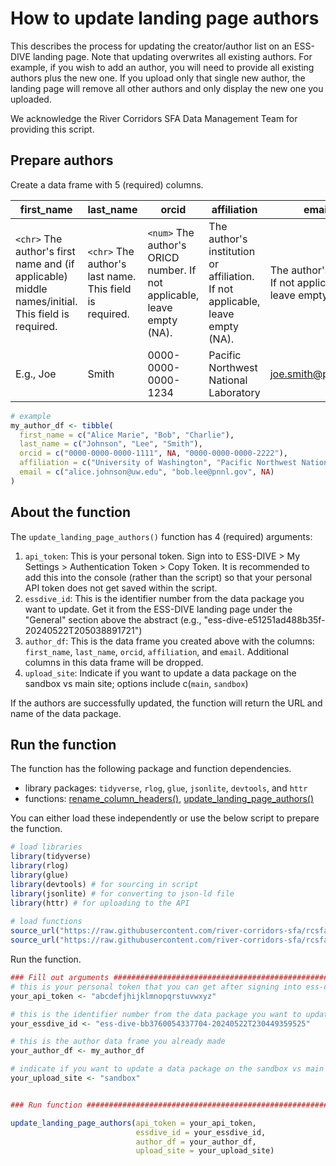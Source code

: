 # How to update landing page authors
This describes the process for updating the creator/author list on an ESS-DIVE landing page. Note that updating overwrites all existing authors. For example, if you wish to add an author, you will need to provide all existing authors plus the new one. If you upload only that single new author, the landing page will remove all other authors and only display the new one you uploaded. 

We acknowledge the River Corridors SFA Data Management Team for providing this script. 


## Prepare authors
Create a data frame with 5 (required) columns. 

| first_name                                                                          | last_name                                               | orcid                                                                   | affiliation                                                                   | email                                                    |
| ----------------------------------------------------------------------------------- | ------------------------------------------------------- | ----------------------------------------------------------------------- | ----------------------------------------------------------------------------- | -------------------------------------------------------- |
| `<chr>` The author's first name and (if applicable) middle names/initial. This field is required. | `<chr>` The author's last name. This field is required. | `<num>` The author's ORICD number. If not applicable, leave empty (NA). | The author's institution or affiliation. If not applicable, leave empty (NA). | The author's email. If not applicable, leave empty (NA). |
| E.g., Joe                                                                           | Smith                                                   | 0000-0000-0000-1234                                                     | Pacific Northwest National Laboratory                                         | joe.smith@pnnl.gov                                       |

``` R
# example
my_author_df <- tibble(
  first_name = c("Alice Marie", "Bob", "Charlie"),
  last_name = c("Johnson", "Lee", "Smith"),
  orcid = c("0000-0000-0000-1111", NA, "0000-0000-0000-2222"),
  affiliation = c("University of Washington", "Pacific Northwest National Laboratory", NA),
  email = c("alice.johnson@uw.edu", "bob.lee@pnnl.gov", NA)
)
```

## About the function
The `update_landing_page_authors()` function has 4 (required) arguments: 
1. `api_token`: This is your personal token. Sign into to ESS-DIVE > My Settings > Authentication Token > Copy Token. It is recommended to add this into the console (rather than the script) so that your personal API token does not get saved within the script. 
2. `essdive_id`: This is the identifier number from the data package you want to update. Get it from the ESS-DIVE landing page under the "General" section above the abstract (e.g., "ess-dive-e51251ad488b35f-20240522T205038891721")
3. `author_df`: This is the data frame you created above with the columns: `first_name`, `last_name`, `orcid`, `affiliation`, and `email`. Additional columns in this data frame will be dropped. 
4. `upload_site`: Indicate if you want to update a data package on the sandbox vs main site; options include c(`main`, `sandbox`)

If the authors are successfully updated, the function will return the URL and name of the data package. 
## Run the function
The function has the following package and function dependencies. 
- library packages: `tidyverse`, `rlog`, `glue`, `jsonlite`, `devtools`, and `httr`
- functions: [rename_column_headers()](https://github.com/river-corridors-sfa/rcsfa-data_processing_for_publication/blob/main/Data_Transformation/functions/rename_column_headers.R), [update_landing_page_authors()](https://github.com/river-corridors-sfa/rcsfa-data_processing_for_publication/blob/main/Data_Package_ESS-DIVE/update_ESS-DIVE_landing_page/update_landing_page_authors.R)

You can either load these independently or use the below script to prepare the function. 
``` R
# load libraries
library(tidyverse)
library(rlog)
library(glue)
library(devtools) # for sourcing in script
library(jsonlite) # for converting to json-ld file
library(httr) # for uploading to the API
  
# load functions
source_url("https://raw.githubusercontent.com/river-corridors-sfa/rcsfa-data_processing_for_publication/refs/heads/main/Data_Transformation/functions/rename_column_headers.R")
source_url("https://raw.githubusercontent.com/river-corridors-sfa/rcsfa-data_processing_for_publication/refs/heads/main/Data_Package_ESS-DIVE/update_ESS-DIVE_landing_page/functions/update_landing_page_authors.R")
```

Run the function. 
``` R
### Fill out arguments #########################################################
# this is your personal token that you can get after signing into ess-dive
your_api_token <- "abcdefjhijklmnopqrstuvwxyz"

# this is the identifier number from the data package you want to update - you can get it from the ess-dive landing page
your_essdive_id <- "ess-dive-bb3760054337704-20240522T230449359525"

# this is the author data frame you already made
your_author_df <- my_author_df

# indicate if you want to update a data package on the sandbox vs main site - options include c("main", "sandbox")
your_upload_site <- "sandbox" 


### Run function ###############################################################

update_landing_page_authors(api_token = your_api_token,
                            essdive_id = your_essdive_id,
                            author_df = your_author_df,
                            upload_site = your_upload_site)
``` 

